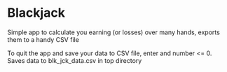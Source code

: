 # Blackjack

Simple app to calculate you earning (or losses) over many hands, exports them to a handy CSV file

To quit the app and save your data to CSV file, enter and number <= 0.
Saves data to blk_jck_data.csv in top directory